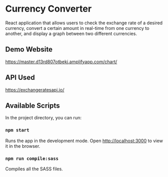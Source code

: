 # Currency Converter

React application that allows users to check the exchange rate of a desired currency, convert a certain amount in real-time from one currency to another, and display a graph between two different currencies.

## Demo Website 

https://master.d13rd807otbekj.amplifyapp.com/chart/

## API Used

https://exchangeratesapi.io/

## Available Scripts

In the project directory, you can run:

### `npm start`

Runs the app in the development mode.
Open [http://localhost:3000](http://localhost:3000) to view it in the browser.

### `npm run compile:sass`

Compiles all the SASS files.



